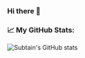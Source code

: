 ### Hi there 👋

<!--
**sbmalik/sbmalik** is a ✨ _special_ ✨ repository because its `README.md` (this file) appears on your GitHub profile.

Here are some ideas to get you started:

- 🔭 I’m currently working on ...
- 🌱 I’m currently learning ...
- 👯 I’m looking to collaborate on ...
- 🤔 I’m looking for help with ...
- 💬 Ask me about ...
- 📫 How to reach me: ...
- 😄 Pronouns: ...
- ⚡ Fun fact: ...
-->
### 📈 My GitHub Stats:

![Subtain's GitHub stats](https://github-readme-stats.vercel.app/api?username=sbmalik&show_icons=true&theme=radical)

